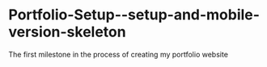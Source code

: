 # Portfolio-Setup--setup-and-mobile-version-skeleton
The first milestone in the process of creating my portfolio website
